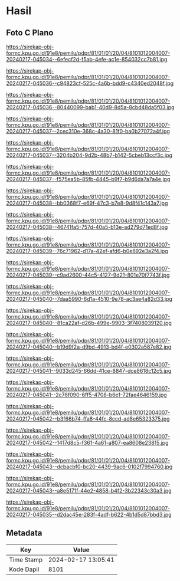 # Hasil

## Foto C Plano

https://sirekap-obj-formc.kpu.go.id/91e8/pemilu/pdpr/81/01/01/20/04/8101012004007-20240217-045034--6efecf2d-f5ab-4efe-ac1e-854032cc7b81.jpg

https://sirekap-obj-formc.kpu.go.id/91e8/pemilu/pdpr/81/01/01/20/04/8101012004007-20240217-045036--c94823cf-525c-4a6b-bdd9-c4340ed2048f.jpg

https://sirekap-obj-formc.kpu.go.id/91e8/pemilu/pdpr/81/01/01/20/04/8101012004007-20240217-045036--80440099-bab1-40d9-8d5a-8cbd48da5f03.jpg

https://sirekap-obj-formc.kpu.go.id/91e8/pemilu/pdpr/81/01/01/20/04/8101012004007-20240217-045037--2cec310e-368c-4a30-81f0-ba0b27072a4f.jpg

https://sirekap-obj-formc.kpu.go.id/91e8/pemilu/pdpr/81/01/01/20/04/8101012004007-20240217-045037--3204b204-9d2b-48b7-b142-5cbeb13ccf3c.jpg

https://sirekap-obj-formc.kpu.go.id/91e8/pemilu/pdpr/81/01/01/20/04/8101012004007-20240217-045037--f575ea5b-85fb-4445-b9f7-b9d6da7a7a4e.jpg

https://sirekap-obj-formc.kpu.go.id/91e8/pemilu/pdpr/81/01/01/20/04/8101012004007-20240217-045038--bb0368f7-e69f-47c3-b7e8-9d8f41c143a7.jpg

https://sirekap-obj-formc.kpu.go.id/91e8/pemilu/pdpr/81/01/01/20/04/8101012004007-20240217-045038--46741fa5-757d-40a5-b13e-ad279d71ed8f.jpg

https://sirekap-obj-formc.kpu.go.id/91e8/pemilu/pdpr/81/01/01/20/04/8101012004007-20240217-045039--76c71962-d17a-42ef-afd6-b0e692e3a2f4.jpg

https://sirekap-obj-formc.kpu.go.id/91e8/pemilu/pdpr/81/01/01/20/04/8101012004007-20240217-045039--c9ad2600-44c5-4127-9d21-801e70f7743f.jpg

https://sirekap-obj-formc.kpu.go.id/91e8/pemilu/pdpr/81/01/01/20/04/8101012004007-20240217-045040--7daa5990-6d1a-4510-9e78-ac3ae4a82d33.jpg

https://sirekap-obj-formc.kpu.go.id/91e8/pemilu/pdpr/81/01/01/20/04/8101012004007-20240217-045040--81ca22af-d26b-499e-9903-3f7408039120.jpg

https://sirekap-obj-formc.kpu.go.id/91e8/pemilu/pdpr/81/01/01/20/04/8101012004007-20240217-045040--b19d9f2a-d9bd-4913-bd4f-e0302a587e82.jpg

https://sirekap-obj-formc.kpu.go.id/91e8/pemilu/pdpr/81/01/01/20/04/8101012004007-20240217-045041--9033d245-66dd-41ce-8847-dce8618c12c5.jpg

https://sirekap-obj-formc.kpu.go.id/91e8/pemilu/pdpr/81/01/01/20/04/8101012004007-20240217-045041--2c76f090-6ff5-4708-b6e1-72fae4646159.jpg

https://sirekap-obj-formc.kpu.go.id/91e8/pemilu/pdpr/81/01/01/20/04/8101012004007-20240217-045042--b3f66b74-ffa8-44fc-8ccd-ad8e65323375.jpg

https://sirekap-obj-formc.kpu.go.id/91e8/pemilu/pdpr/81/01/01/20/04/8101012004007-20240217-045042--1417d8c5-f361-4a61-a807-ea8608e23815.jpg

https://sirekap-obj-formc.kpu.go.id/91e8/pemilu/pdpr/81/01/01/20/04/8101012004007-20240217-045043--dcbacbf0-bc20-4439-9ac6-0102f7994760.jpg

https://sirekap-obj-formc.kpu.go.id/91e8/pemilu/pdpr/81/01/01/20/04/8101012004007-20240217-045043--a8e5171f-44e2-4858-b4f2-3b22343c30a3.jpg

https://sirekap-obj-formc.kpu.go.id/91e8/pemilu/pdpr/81/01/01/20/04/8101012004007-20240217-045035--d2dac45e-283f-4adf-b622-4b1d5d87bbd3.jpg


## Metadata

| Key        | Value               |
| ---------- | ------------------- |
| Time Stamp | 2024-02-17 13:05:41 |
| Kode Dapil | 8101                |



